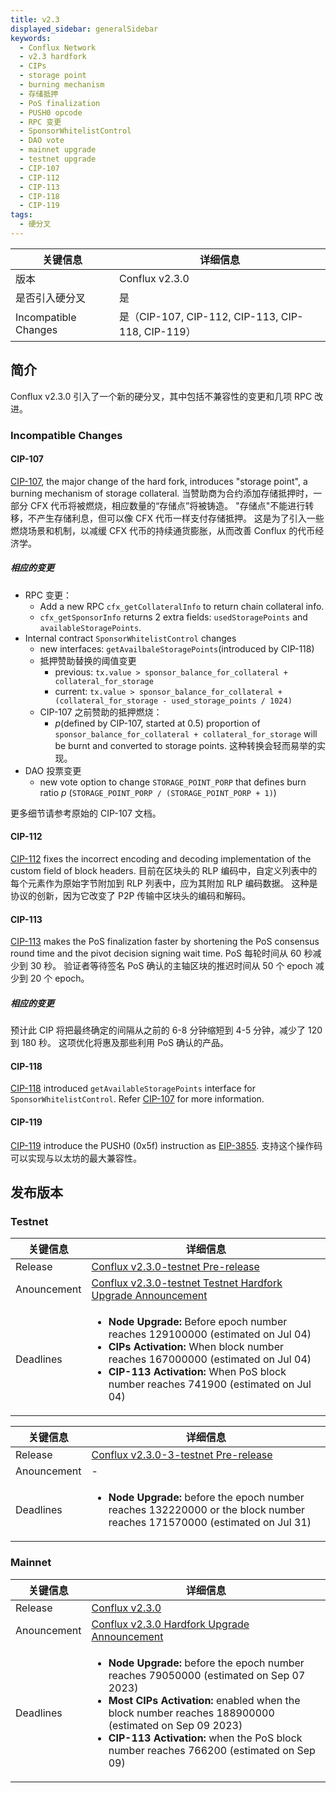 ```yaml
---
title: v2.3
displayed_sidebar: generalSidebar
keywords:
  - Conflux Network
  - v2.3 hardfork
  - CIPs
  - storage point
  - burning mechanism
  - 存储抵押
  - PoS finalization
  - PUSH0 opcode
  - RPC 变更
  - SponsorWhitelistControl
  - DAO vote
  - mainnet upgrade
  - testnet upgrade
  - CIP-107
  - CIP-112
  - CIP-113
  - CIP-118
  - CIP-119
tags:
  - 硬分叉
---
```


| 关键信息                 | 详细信息                                           |
| -------------------- | ---------------------------------------------- |
| 版本                   | Conflux v2.3.0 |
| 是否引入硬分叉              | 是                                              |
| Incompatible Changes | 是（CIP-107, CIP-112, CIP-113, CIP-118, CIP-119） |

## 简介

Conflux v2.3.0 引入了一个新的硬分叉，其中包括不兼容性的变更和几项 RPC 改进。

### Incompatible Changes

#### CIP-107

[CIP-107](https://github.com/Conflux-Chain/CIPs/blob/master/CIPs/cip-107.md), the major change of the hard fork, introduces "storage point", a burning mechanism of storage collateral. 当赞助商为合约添加存储抵押时，一部分 CFX 代币将被燃烧，相应数量的“存储点”将被铸造。 "存储点"不能进行转移，不产生存储利息，但可以像 CFX 代币一样支付存储抵押。 这是为了引入一些燃烧场景和机制，以减缓 CFX 代币的持续通货膨胀，从而改善 Conflux 的代币经济学。

##### 相应的变更

- RPC 变更：
  - Add a new RPC `cfx_getCollateralInfo` to return chain collateral info.
  - `cfx_getSponsorInfo` returns 2 extra fields: `usedStoragePoints` and `availableStoragePoints`.
- Internal contract `SponsorWhitelistControl` changes
  - new interfaces: `getAvailbaleStoragePoints`(introduced by CIP-118)
  - 抵押赞助替换的阈值变更
    - previous: `tx.value > sponsor_balance_for_collateral + collateral_for_storage`
    - current: `tx.value > sponsor_balance_for_collateral + (collateral_for_storage - used_storage_points / 1024)`
  - CIP-107 之前赞助的抵押燃烧：
    - _p_(defined by CIP-107, started at 0.5) proportion of `sponsor_balance_for_collateral + collateral_for_storage` will be burnt and converted to storage points. 这种转换会轻而易举的实现。
- DAO 投票变更
  - new vote option to change `STORAGE_POINT_PORP` that defines burn ratio _p_ (`STORAGE_POINT_PORP / (STORAGE_POINT_PORP + 1)`)

更多细节请参考原始的 CIP-107 文档。

#### CIP-112

[CIP-112](https://github.com/Conflux-Chain/CIPs/blob/master/CIPs/cip-112.md) fixes the incorrect encoding and decoding implementation of the custom field of block headers. 目前在区块头的 RLP 编码中，自定义列表中的每个元素作为原始字节附加到 RLP 列表中，应为其附加 RLP 编码数据。 这种是协议的创新，因为它改变了 P2P 传输中区块头的编码和解码。

#### CIP-113

[CIP-113](https://github.com/Conflux-Chain/CIPs/blob/master/CIPs/cip-113.md) makes the PoS finalization faster by shortening the PoS consensus round time and the pivot decision signing wait time. PoS 每轮时间从 60 秒减少到 30 秒。 验证者等待签名 PoS 确认的主轴区块的推迟时间从 50 个 epoch 减少到 20 个 epoch。

##### 相应的变更

预计此 CIP 将把最终确定的间隔从之前的 6-8 分钟缩短到 4-5 分钟，减少了 120 到 180 秒。 这项优化将惠及那些利用 PoS 确认的产品。

#### CIP-118

[CIP-118](https://github.com/Conflux-Chain/CIPs/blob/master/CIPs/cip-118.md) introduced `getAvailableStoragePoints` interface for `SponsorWhitelistControl`. Refer [CIP-107](#cip-107) for more information.

#### CIP-119

[CIP-119](https://github.com/Conflux-Chain/CIPs/blob/master/CIPs/cip-119.md) introduce the PUSH0 (0x5f) instruction as [EIP-3855](https://eips.ethereum.org/EIPS/eip-3855). 支持这个操作码可以实现与以太坊的最大兼容性。

## 发布版本

### Testnet

| 关键信息        | 详细信息                                                                                                                                                                                                                                                                              |
| ----------- | --------------------------------------------------------------------------------------------------------------------------------------------------------------------------------------------------------------------------------------------------------------------------------- |
| Release     | [Conflux v2.3.0-testnet Pre-release](https://github.com/Conflux-Chain/conflux-rust/releases/tag/v2.3.0-testnet)                                                                                                                                   |
| Anouncement | [Conflux v2.3.0-testnet Testnet Hardfork Upgrade Announcement](https://forum.conflux.fun/t/conflux-v2-3-0-testnet-testnet-hardfork-upgrade-announcement/18949)                                                                                    |
| Deadlines   | <ul><li>**Node Upgrade:** Before epoch number reaches 129100000 (estimated on Jul 04)</li><li>**CIPs Activation:** When block number reaches 167000000 (estimated on Jul 04)</li><li>**CIP-113 Activation:** When PoS block number reaches 741900 (estimated on Jul 04)</li></ul> |

| 关键信息        | 详细信息                                                                                                                                                |
| ----------- | --------------------------------------------------------------------------------------------------------------------------------------------------- |
| Release     | [Conflux v2.3.0-3-testnet Pre-release](https://github.com/Conflux-Chain/conflux-rust/releases/tag/v2.3.0-3-testnet) |
| Anouncement | -                                                                                                                                                   |
| Deadlines   | <ul><li>**Node Upgrade:** before the epoch number reaches 132220000 or the block number reaches 171570000 (estimated on Jul 31)</li></ul>           |

### Mainnet

| 关键信息        | 详细信息                                                                                                                                                                                                                                                                                                                 |
| ----------- | -------------------------------------------------------------------------------------------------------------------------------------------------------------------------------------------------------------------------------------------------------------------------------------------------------------------- |
| Release     | [Conflux v2.3.0](https://github.com/Conflux-Chain/conflux-rust/releases/tag/v2.3.0)                                                                                                                                                                                                  |
| Anouncement | [Conflux v2.3.0 Hardfork Upgrade Announcement](https://forum.conflux.fun/t/conflux-v2-3-0-hardfork-upgrade-announcement/19111)                                                                                                                                                       |
| Deadlines   | <ul><li>**Node Upgrade:** before the epoch number reaches 79050000 (estimated on Sep 07 2023)</li><li>**Most CIPs Activation:**  enabled when the block number reaches 188900000 (estimated on Sep 09 2023)</li><li>**CIP-113 Activation:** when the PoS block number reaches 766200 (estimated on Sep 09)</li></ul> |
